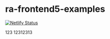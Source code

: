 # ra-frontend5-examples

[![Netlify Status](https://api.netlify.com/api/v1/badges/bafd1ba7-a2c7-4723-a60a-314c4c453b2e/deploy-status)](https://app.netlify.com/sites/beauty-saloon-site/deploys)

123
12312313